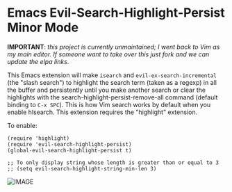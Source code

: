 Emacs Evil-Search-Highlight-Persist Minor Mode
==============================================

**IMPORTANT**: *this project is currently unmaintained; I went back to Vim as my main editor. If someone
want to take over this just fork and we can update the elpa links*.

This Emacs extension will make `isearch` and `evil-ex-search-incremental` (the "slash
search") to highlight the search term (taken as a regexp) in all the buffer and
persistently until you make another search or clear the highlights with the
search-highlight-persist-remove-all command (default binding to `C-x SPC`). This
is how Vim search works by default when you enable hlsearch. This extension requires the 
"highlight" extension.

To enable:

    (require 'highlight)
    (require 'evil-search-highlight-persist)
    (global-evil-search-highlight-persist t)
    
    ;; To only display string whose length is greater than or equal to 3
    ;; (setq evil-search-highlight-string-min-len 3)
    

![IMAGE](http://i.imgur.com/Rky7Gj0.png)
